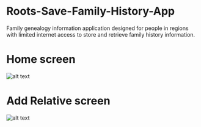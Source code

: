 # Roots-Save-Family-History-App
Family genealogy information application designed for people in regions with limited internet access to store and retrieve family history information.

# Home screen
![alt text](./homepage.png)

# Add Relative screen
![alt text](./homepage.png)
